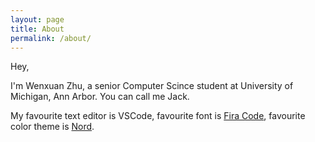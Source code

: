 ```yaml
---
layout: page
title: About
permalink: /about/
---
```


Hey,

I'm Wenxuan Zhu, a senior Computer Scince student at University of Michigan, Ann Arbor. You can call me Jack.

My favourite text editor is VSCode, favourite font is [Fira Code](https://github.com/tonsky/FiraCode), favourite color theme is [Nord](https://www.nordtheme.com/).
